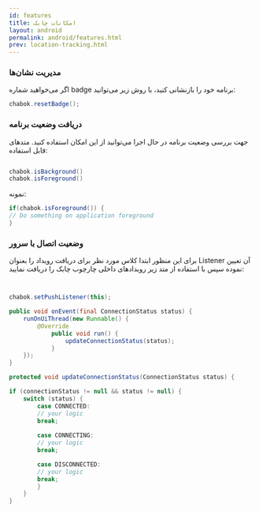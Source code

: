 ```yaml
---
id: features
title: امکانات‌ چابک 
layout: android
permalink: android/features.html
prev: location-tracking.html
---
```



###  مدیریت نشان‌ها

اگر می‌خواهید شماره badge برنامه خود را بازنشانی کنید، با روش زیر می‌توانید: 


```java
chabok.resetBadge();
```

### دریافت وضعیت برنامه

جهت بررسی وضعیت برنامه در حال اجرا می‌توانید از این امکان استفاده کنید.
متدهای قابل استفاده:
```java

chabok.isBackground()
chabok.isForeground()
```

نمونه:

```java             
if(chabok.isForeground()) {
// Do something on application foreground
}
```                

### وضعیت اتصال با سرور


 برای این منظور ابتدا کلاس مورد نظر برای دریافت رویداد را بعنوان Listener‌ آن تعیین نموده سپس با استفاده از متد زیر رویدادهای داخلی چارچوب چابک را دریافت نمایید:

```java


chabok.setPushListener(this);

public void onEvent(final ConnectionStatus status) {
    runOnUiThread(new Runnable() {
        @Override
            public void run() {
                updateConnectionStatus(status);
            }
    });
}

protected void updateConnectionStatus(ConnectionStatus status) {

if (connectionStatus != null && status != null) {
    switch (status) {
        case CONNECTED:
        // your logic
        break;
        
        case CONNECTING:
        // your logic
        break;

        case DISCONNECTED:
        // your logic
        break;
        }
    }
}

```

